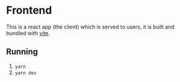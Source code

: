 # Frontend

This is a react app (the client) which is served to users, it is built and bundled with [vite](https://vitejs.dev/).

## Running

1) `yarn`
2) `yarn dev`
